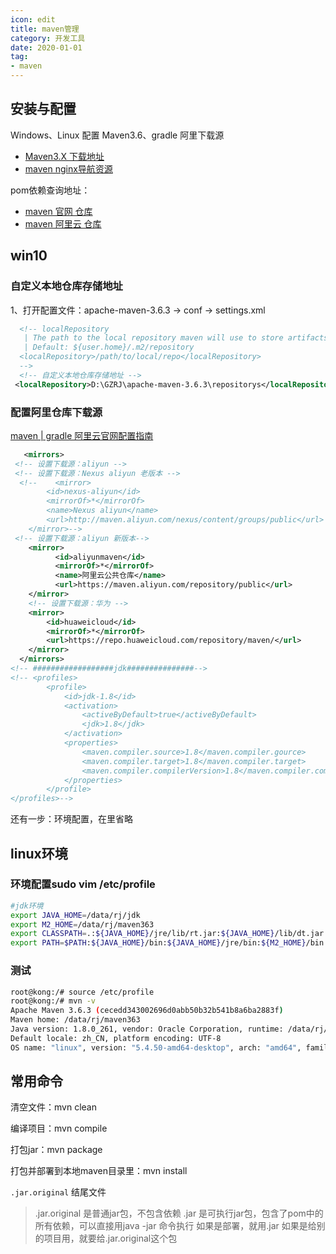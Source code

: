 ```yaml
---
icon: edit
title: maven管理
category: 开发工具
date: 2020-01-01
tag:
- maven
---
```


## 安装与配置
Windows、Linux 配置 Maven3.6、gradle 阿里下载源

- [Maven3.X 下载地址](https://maven.apache.org/download.cgi)
- [maven nginx导航资源](https://mirrors.bfsu.edu.cn/apache/maven/)

pom依赖查询地址：
- [maven 官网 仓库](https://mvnrepository.com/)
- [maven 阿里云 仓库](https://developer.aliyun.com/mvn/search)


## win10

### 自定义本地仓库存储地址

1、打开配置文件：apache-maven-3.6.3 -> conf -> settings.xml

```xml
  <!-- localRepository
   | The path to the local repository maven will use to store artifacts.
   | Default: ${user.home}/.m2/repository
  <localRepository>/path/to/local/repo</localRepository>
  -->
  <!-- 自定义本地仓库存储地址 -->
 <localRepository>D:\GZRJ\apache-maven-3.6.3\repositorys</localRepository>
```


### 配置阿里仓库下载源

[maven | gradle  阿里云官网配置指南](https://developer.aliyun.com/mvn/guide)

```xml
   <mirrors>
 <!-- 设置下载源：aliyun -->
 <!-- 设置下载源：Nexus aliyun 老版本 -->
  <!--    <mirror>
		<id>nexus-aliyun</id>
		<mirrorOf>*</mirrorOf>
		<name>Nexus aliyun</name>
		<url>http://maven.aliyun.com/nexus/content/groups/public</url>
	</mirror>-->
 <!-- 设置下载源：aliyun 新版本-->
	<mirror>
		  <id>aliyunmaven</id>
		  <mirrorOf>*</mirrorOf>
		  <name>阿里云公共仓库</name>
		  <url>https://maven.aliyun.com/repository/public</url>
	</mirror>
	<!-- 设置下载源：华为 -->
	<mirror>
	    <id>huaweicloud</id>
	    <mirrorOf>*</mirrorOf>
	    <url>https://repo.huaweicloud.com/repository/maven/</url>
	</mirror> 
  </mirrors>
<!-- ##################jdk###############-->
<!-- <profiles>
		<profile>
            <id>jdk-1.8</id>
            <activation>
                <activeByDefault>true</activeByDefault>
                <jdk>1.8</jdk>
            </activation>
            <properties>
                <maven.compiler.source>1.8</maven.compiler.gource>
                <maven.compiler.target>1.8</maven.compiler.target>
                <maven.compiler.compilerVersion>1.8</maven.compiler.compilerVersion>
            </properties>
        </profile>
</profiles>-->
```

还有一步：环境配置，在里省略

## linux环境

### 环境配置sudo vim /etc/profile

```bash
#jdk环境
export JAVA_HOME=/data/rj/jdk
export M2_HOME=/data/rj/maven363
export CLASSPATH=.:${JAVA_HOME}/jre/lib/rt.jar:${JAVA_HOME}/lib/dt.jar:${JAVA_HOME}/lib/tools.jar
export PATH=$PATH:${JAVA_HOME}/bin:${JAVA_HOME}/jre/bin:${M2_HOME}/bin
```

### 测试

```bash
root@kong:/# source /etc/profile
root@kong:/# mvn -v
Apache Maven 3.6.3 (cecedd343002696d0abb50b32b541b8a6ba2883f)
Maven home: /data/rj/maven363
Java version: 1.8.0_261, vendor: Oracle Corporation, runtime: /data/rj/jdk/jre
Default locale: zh_CN, platform encoding: UTF-8
OS name: "linux", version: "5.4.50-amd64-desktop", arch: "amd64", family: "unix"
```



## 常用命令

清空文件：mvn clean

编译项目：mvn compile

打包jar：mvn package

打包并部署到本地maven目录里：mvn install



`.jar.original` 结尾文件

> .jar.original 是普通jar包，不包含依赖
> .jar 是可执行jar包，包含了pom中的所有依赖，可以直接用java -jar 命令执行
> 如果是部署，就用.jar
> 如果是给别的项目用，就要给.jar.original这个包


